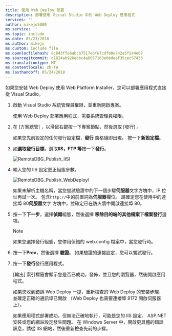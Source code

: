 ```yaml
---
title: 使用 Web Deploy 部署
description: 部署使用 Visual Studio 中的 Web Deploy 應用程式
services: ''
author: mikejo5000
ms.service: ''
ms.topic: include
ms.date: 05/23/2018
ms.author: mikejo
ms.custom: include file
ms.openlocfilehash: 8c843ffa6abcb7517ebfe7cdfb0e742a5f244e07
ms.sourcegitcommit: d1824ab926ebbc4a8057163e0edeaf35cec57433
ms.translationtype: MT
ms.contentlocale: zh-TW
ms.lasthandoff: 05/24/2018
---
```

如果您安裝 Web Deploy 使用 Web Platform Installer，您可以部署應用程式直接從 Visual Studio。

1. 啟動 Visual Studio 系統管理員權限，並重新開啟專案。

    使用 Web Deploy 部署應用程式，需要系統管理員權限。

1. 在 [方案總管] ，以滑鼠右鍵按一下專案節點，然後選取 [發行] 。

    如果您先前設定的任何發行設定檔，**發行** 窗格隨即出現。 按一下**新設定檔**。

1. 如**選取發行目標**，選取**IIS，FTP 等**按一下**發行**。

    ![RemoteDBG_Publish_IISl](../media/remotedbg_iis_profile.png "RemoteDBG_Publish_IIS")

1. 輸入您的 IIS 設定更正組態參數。

    ![RemoteDBG_Publish_WebDeployl](../media/remotedbg_iis_webdeploy_config.png "RemoteDBG_Publish_WebDeploy")

    如果未解析主機名稱，當您嘗試驗證中的下一個步驟**伺服器**文字方塊中，IP 位址再試一次。 包含`http://`中的前置詞為**伺服器**欄位。  請確定您在使用中的連接埠 80**伺服器**文字 方塊中，並確定已在防火牆中開啟連接埠 80。

1. 按一下**下一步**，選擇**偵錯**組態，然後選擇 **移除目的端的其他檔案**下**檔案發行**選項。

    > [!NOTE]
    > 如果您選擇發行組態，您停用偵錯的 web.config 檔案中，當您發行時。

1. 按一下**Prev**，然後選擇 **驗證**。 如果驗證的連接設定，您可以嘗試發行。

1. 按一下**發行**發行應用程式。

    [輸出] 索引標籤會顯示您是否已成功，發佈，並且您的瀏覽器，然後開啟應用程式。

    如果您收到錯誤 Web Deploy 一提，重新檢查的 Web Deploy 的安裝步驟，並確定正確的通訊埠已開啟 （Web Deploy 也需要連接埠 8172 開啟伺服器上）。

    如果應用程式部署成功，但無法正確地執行，可能是您的 IIS 設定、 ASP.NET 安裝或您的網站設定發生問題。 在 Windows Server 中，開啟更具體的錯誤訊息，請從 IIS 網站，然後重新檢查先前的步驟。
